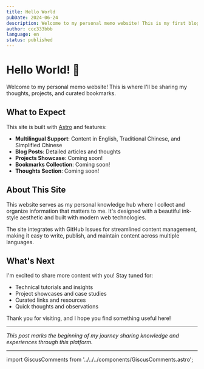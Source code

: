 ```yaml
---
title: Hello World
pubDate: 2024-06-24
description: Welcome to my personal memo website! This is my first blog post.
author: ccc333bbb
language: en
status: published
---
```


# Hello World! 👋

Welcome to my personal memo website! This is where I'll be sharing my thoughts, projects, and curated bookmarks.

## What to Expect

This site is built with [Astro](https://astro.build/) and features:

- **Multilingual Support**: Content in English, Traditional Chinese, and Simplified Chinese
- **Blog Posts**: Detailed articles and thoughts
- **Projects Showcase**: Coming soon!
- **Bookmarks Collection**: Coming soon!
- **Thoughts Section**: Coming soon!

## About This Site

This website serves as my personal knowledge hub where I collect and organize information that matters to me. It's designed with a beautiful ink-style aesthetic and built with modern web technologies.

The site integrates with GitHub Issues for streamlined content management, making it easy to write, publish, and maintain content across multiple languages.

## What's Next

I'm excited to share more content with you! Stay tuned for:

- Technical tutorials and insights
- Project showcases and case studies
- Curated links and resources
- Quick thoughts and observations

Thank you for visiting, and I hope you find something useful here!

---

*This post marks the beginning of my journey sharing knowledge and experiences through this platform.*

---

import GiscusComments from '../../../components/GiscusComments.astro';

<GiscusComments />